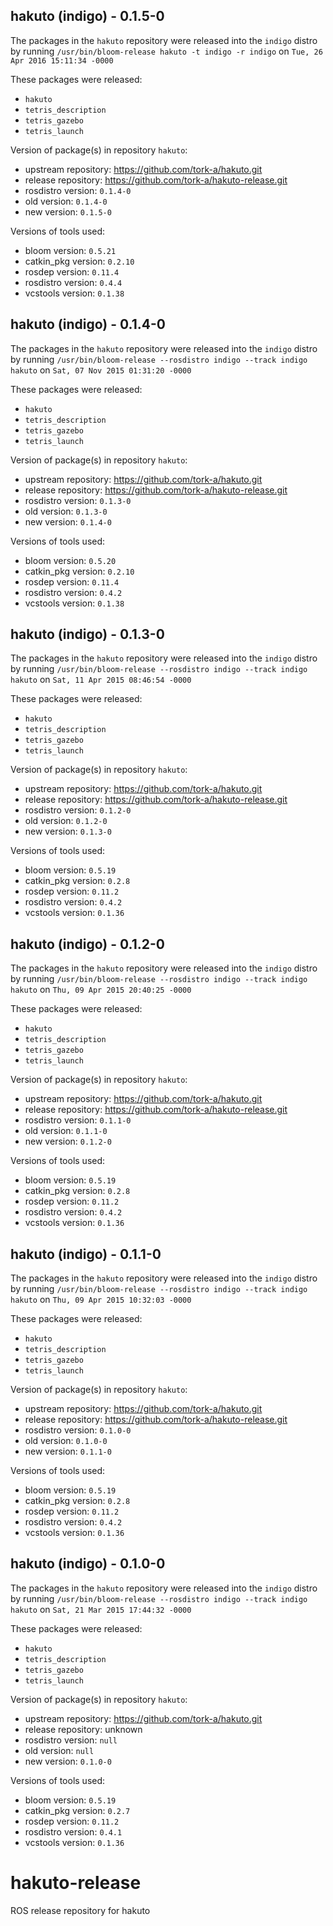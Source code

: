 ## hakuto (indigo) - 0.1.5-0

The packages in the `hakuto` repository were released into the `indigo` distro by running `/usr/bin/bloom-release hakuto -t indigo -r indigo` on `Tue, 26 Apr 2016 15:11:34 -0000`

These packages were released:
- `hakuto`
- `tetris_description`
- `tetris_gazebo`
- `tetris_launch`

Version of package(s) in repository `hakuto`:

- upstream repository: https://github.com/tork-a/hakuto.git
- release repository: https://github.com/tork-a/hakuto-release.git
- rosdistro version: `0.1.4-0`
- old version: `0.1.4-0`
- new version: `0.1.5-0`

Versions of tools used:

- bloom version: `0.5.21`
- catkin_pkg version: `0.2.10`
- rosdep version: `0.11.4`
- rosdistro version: `0.4.4`
- vcstools version: `0.1.38`


## hakuto (indigo) - 0.1.4-0

The packages in the `hakuto` repository were released into the `indigo` distro by running `/usr/bin/bloom-release --rosdistro indigo --track indigo hakuto` on `Sat, 07 Nov 2015 01:31:20 -0000`

These packages were released:
- `hakuto`
- `tetris_description`
- `tetris_gazebo`
- `tetris_launch`

Version of package(s) in repository `hakuto`:
- upstream repository: https://github.com/tork-a/hakuto.git
- release repository: https://github.com/tork-a/hakuto-release.git
- rosdistro version: `0.1.3-0`
- old version: `0.1.3-0`
- new version: `0.1.4-0`

Versions of tools used:
- bloom version: `0.5.20`
- catkin_pkg version: `0.2.10`
- rosdep version: `0.11.4`
- rosdistro version: `0.4.2`
- vcstools version: `0.1.38`


## hakuto (indigo) - 0.1.3-0

The packages in the `hakuto` repository were released into the `indigo` distro by running `/usr/bin/bloom-release --rosdistro indigo --track indigo hakuto` on `Sat, 11 Apr 2015 08:46:54 -0000`

These packages were released:
- `hakuto`
- `tetris_description`
- `tetris_gazebo`
- `tetris_launch`

Version of package(s) in repository `hakuto`:
- upstream repository: https://github.com/tork-a/hakuto.git
- release repository: https://github.com/tork-a/hakuto-release.git
- rosdistro version: `0.1.2-0`
- old version: `0.1.2-0`
- new version: `0.1.3-0`

Versions of tools used:
- bloom version: `0.5.19`
- catkin_pkg version: `0.2.8`
- rosdep version: `0.11.2`
- rosdistro version: `0.4.2`
- vcstools version: `0.1.36`


## hakuto (indigo) - 0.1.2-0

The packages in the `hakuto` repository were released into the `indigo` distro by running `/usr/bin/bloom-release --rosdistro indigo --track indigo hakuto` on `Thu, 09 Apr 2015 20:40:25 -0000`

These packages were released:
- `hakuto`
- `tetris_description`
- `tetris_gazebo`
- `tetris_launch`

Version of package(s) in repository `hakuto`:
- upstream repository: https://github.com/tork-a/hakuto.git
- release repository: https://github.com/tork-a/hakuto-release.git
- rosdistro version: `0.1.1-0`
- old version: `0.1.1-0`
- new version: `0.1.2-0`

Versions of tools used:
- bloom version: `0.5.19`
- catkin_pkg version: `0.2.8`
- rosdep version: `0.11.2`
- rosdistro version: `0.4.2`
- vcstools version: `0.1.36`


## hakuto (indigo) - 0.1.1-0

The packages in the `hakuto` repository were released into the `indigo` distro by running `/usr/bin/bloom-release --rosdistro indigo --track indigo hakuto` on `Thu, 09 Apr 2015 10:32:03 -0000`

These packages were released:
- `hakuto`
- `tetris_description`
- `tetris_gazebo`
- `tetris_launch`

Version of package(s) in repository `hakuto`:
- upstream repository: https://github.com/tork-a/hakuto.git
- release repository: https://github.com/tork-a/hakuto-release.git
- rosdistro version: `0.1.0-0`
- old version: `0.1.0-0`
- new version: `0.1.1-0`

Versions of tools used:
- bloom version: `0.5.19`
- catkin_pkg version: `0.2.8`
- rosdep version: `0.11.2`
- rosdistro version: `0.4.2`
- vcstools version: `0.1.36`


## hakuto (indigo) - 0.1.0-0

The packages in the `hakuto` repository were released into the `indigo` distro by running `/usr/bin/bloom-release --rosdistro indigo --track indigo hakuto` on `Sat, 21 Mar 2015 17:44:32 -0000`

These packages were released:
- `hakuto`
- `tetris_description`
- `tetris_gazebo`
- `tetris_launch`

Version of package(s) in repository `hakuto`:
- upstream repository: https://github.com/tork-a/hakuto.git
- release repository: unknown
- rosdistro version: `null`
- old version: `null`
- new version: `0.1.0-0`

Versions of tools used:
- bloom version: `0.5.19`
- catkin_pkg version: `0.2.7`
- rosdep version: `0.11.2`
- rosdistro version: `0.4.1`
- vcstools version: `0.1.36`


# hakuto-release
ROS release repository for hakuto 
